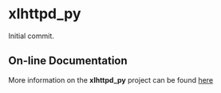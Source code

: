 # xlhttpd_py

Initial commit.
## On-line Documentation

More information on the **xlhttpd_py** project can be found
[here](https://jddixon.github.io/xlhttpd_py)
